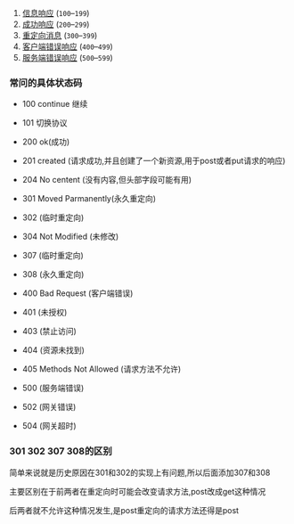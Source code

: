 1. [信息响应](https://developer.mozilla.org/zh-CN/docs/Web/HTTP/Status?qs=http#信息响应) (`100`–`199`)
2. [成功响应](https://developer.mozilla.org/zh-CN/docs/Web/HTTP/Status?qs=http#成功响应) (`200`–`299`)
3. [重定向消息](https://developer.mozilla.org/zh-CN/docs/Web/HTTP/Status?qs=http#重定向消息) (`300`–`399`)
4. [客户端错误响应](https://developer.mozilla.org/zh-CN/docs/Web/HTTP/Status?qs=http#客户端错误响应) (`400`–`499`)
5. [服务端错误响应](https://developer.mozilla.org/zh-CN/docs/Web/HTTP/Status?qs=http#服务端错误响应) (`500`–`599`)



### 常问的具体状态码

- 100 continue 继续
- 101 切换协议

- 200 ok(成功)
- 201 created (请求成功,并且创建了一个新资源,用于post或者put请求的响应)
- 204 No centent (没有内容,但头部字段可能有用)
- 301 Moved Parmanently(永久重定向)
- 302 (临时重定向)
- 304 Not Modified (未修改)
- 307 (临时重定向)
- 308 (永久重定向)
- 400 Bad Request (客户端错误)
- 401 (未授权)
- 403 (禁止访问)
- 404 (资源未找到)
- 405 Methods Not Allowed (请求方法不允许)
- 500 (服务端错误)
- 502  (网关错误)
- 504 (网关超时)



### 301 302 307 308的区别

简单来说就是历史原因在301和302的实现上有问题,所以后面添加307和308

主要区别在于前两者在重定向时可能会改变请求方法,post改成get这种情况

后两者就不允许这种情况发生,是post重定向的请求方法还得是post